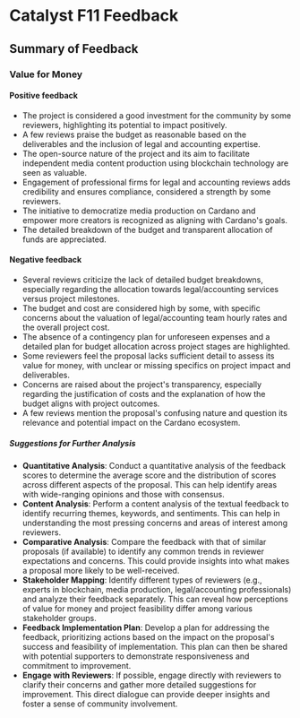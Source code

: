 # Catalyst F11 Feedback
## Summary of Feedback
### Value for Money
#### Positive feedback
- The project is considered a good investment for the community by some reviewers, highlighting its potential to impact positively.
- A few reviews praise the budget as reasonable based on the deliverables and the inclusion of legal and accounting expertise.
- The open-source nature of the project and its aim to facilitate independent media content production using blockchain technology are seen as valuable.
- Engagement of professional firms for legal and accounting reviews adds credibility and ensures compliance, considered a strength by some reviewers.
- The initiative to democratize media production on Cardano and empower more creators is recognized as aligning with Cardano's goals.
- The detailed breakdown of the budget and transparent allocation of funds are appreciated.

#### Negative feedback
- Several reviews criticize the lack of detailed budget breakdowns, especially regarding the allocation towards legal/accounting services versus project milestones.
- The budget and cost are considered high by some, with specific concerns about the valuation of legal/accounting team hourly rates and the overall project cost.
- The absence of a contingency plan for unforeseen expenses and a detailed plan for budget allocation across project stages are highlighted.
- Some reviewers feel the proposal lacks sufficient detail to assess its value for money, with unclear or missing specifics on project impact and deliverables.
- Concerns are raised about the project's transparency, especially regarding the justification of costs and the explanation of how the budget aligns with project outcomes.
- A few reviews mention the proposal's confusing nature and question its relevance and potential impact on the Cardano ecosystem.

##### Suggestions for Further Analysis
- **Quantitative Analysis**: Conduct a quantitative analysis of the feedback scores to determine the average score and the distribution of scores across different aspects of the proposal. This can help identify areas with wide-ranging opinions and those with consensus.
- **Content Analysis**: Perform a content analysis of the textual feedback to identify recurring themes, keywords, and sentiments. This can help in understanding the most pressing concerns and areas of interest among reviewers.
- **Comparative Analysis**: Compare the feedback with that of similar proposals (if available) to identify any common trends in reviewer expectations and concerns. This could provide insights into what makes a proposal more likely to be well-received.
- **Stakeholder Mapping**: Identify different types of reviewers (e.g., experts in blockchain, media production, legal/accounting professionals) and analyze their feedback separately. This can reveal how perceptions of value for money and project feasibility differ among various stakeholder groups.
- **Feedback Implementation Plan**: Develop a plan for addressing the feedback, prioritizing actions based on the impact on the proposal's success and feasibility of implementation. This plan can then be shared with potential supporters to demonstrate responsiveness and commitment to improvement.
- **Engage with Reviewers**: If possible, engage directly with reviewers to clarify their concerns and gather more detailed suggestions for improvement. This direct dialogue can provide deeper insights and foster a sense of community involvement.

